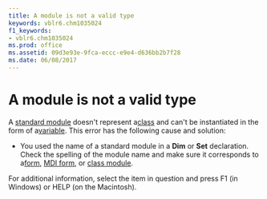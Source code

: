```yaml
---
title: A module is not a valid type
keywords: vblr6.chm1035024
f1_keywords:
- vblr6.chm1035024
ms.prod: office
ms.assetid: 09d3e93e-9fca-eccc-e9e4-d636bb2b7f28
ms.date: 06/08/2017
---
```



# A module is not a valid type

A [standard module](../../Glossary/vbe-glossary.md#standard-module) doesn't represent a[class](../../Glossary/vbe-glossary.md#clas) and can't be instantiated in the form of a[variable](../../Glossary/vbe-glossary.md#variable). This error has the following cause and solution:



- You used the name of a standard module in a  **Dim** or **Set** declaration. Check the spelling of the module name and make sure it corresponds to a[form](../../Glossary/vbe-glossary.md#form), [MDI form](../../Glossary/vbe-glossary.md#MDI-form), or [class module](../../Glossary/vbe-glossary.md#class-module).
    

For additional information, select the item in question and press F1 (in Windows) or HELP (on the Macintosh).


